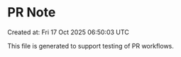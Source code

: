 # PR Note

Created at: Fri 17 Oct 2025 06:50:03 UTC

This file is generated to support testing of PR workflows.
